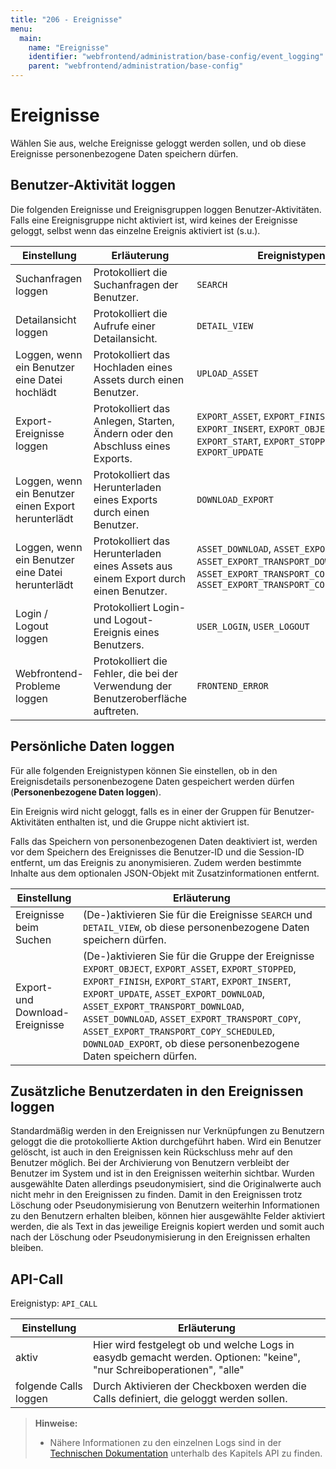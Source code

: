 ```yaml
---
title: "206 - Ereignisse"
menu:
  main:
    name: "Ereignisse"
    identifier: "webfrontend/administration/base-config/event_logging"
    parent: "webfrontend/administration/base-config"
---
```

# Ereignisse

Wählen Sie aus, welche Ereignisse geloggt werden sollen, und ob diese Ereignisse personenbezogene Daten speichern dürfen.

## Benutzer-Aktivität loggen

Die folgenden Ereignisse und Ereignisgruppen loggen Benutzer-Aktivitäten. Falls eine Ereignisgruppe nicht aktiviert ist, wird keines der Ereignisse geloggt, selbst wenn das einzelne Ereignis aktiviert ist (s.u.).

|Einstellung | Erläuterung | Ereignistypen |
|---|---|---|
| Suchanfragen loggen | Protokolliert die Suchanfragen der Benutzer. | `SEARCH` |
| Detailansicht loggen | Protokolliert die Aufrufe einer Detailansicht. | `DETAIL_VIEW` |
| Loggen, wenn ein Benutzer eine Datei hochlädt | Protokolliert das Hochladen eines Assets durch einen Benutzer. | `UPLOAD_ASSET` |
| Export-Ereignisse loggen | Protokolliert das Anlegen, Starten, Ändern oder den Abschluss eines Exports. | `EXPORT_ASSET`, `EXPORT_FINISH`, `EXPORT_INSERT`, `EXPORT_OBJECT`, `EXPORT_START`, `EXPORT_STOPPED`, `EXPORT_UPDATE` |
| Loggen, wenn ein Benutzer einen Export herunterlädt | Protokolliert das Herunterladen eines Exports durch einen Benutzer. | `DOWNLOAD_EXPORT` |
| Loggen, wenn ein Benutzer eine Datei herunterlädt | Protokolliert das Herunterladen eines Assets aus einem Export durch einen Benutzer. | `ASSET_DOWNLOAD`, `ASSET_EXPORT_DOWNLOAD`, `ASSET_EXPORT_TRANSPORT_DOWNLOAD`, `ASSET_EXPORT_TRANSPORT_COPY`, `ASSET_EXPORT_TRANSPORT_COPY_SCHEDULED` |
| Login / Logout loggen | Protokolliert Login- und Logout-Ereignis eines Benutzers. | `USER_LOGIN`, `USER_LOGOUT` |
| Webfrontend-Probleme loggen | Protokolliert die Fehler, die bei der Verwendung der Benutzeroberfläche auftreten. | `FRONTEND_ERROR` |

## Persönliche Daten loggen

Für alle folgenden Ereignistypen können Sie einstellen, ob in den Ereignisdetails personenbezogene Daten gespeichert werden dürfen (**Personenbezogene Daten loggen**).

Ein Ereignis wird nicht geloggt, falls es in einer der Gruppen für Benutzer-Aktivitäten enthalten ist, und die Gruppe nicht aktiviert ist.

Falls das Speichern von personenbezogenen Daten deaktiviert ist, werden vor dem Speichern des Ereignisses die Benutzer-ID und die Session-ID entfernt, um das Ereignis zu anonymisieren. Zudem werden bestimmte Inhalte aus dem optionalen JSON-Objekt mit Zusatzinformationen entfernt.

| Einstellung                     | Erläuterung                                                  |
| ------------------------------- | ------------------------------------------------------------ |
| Ereignisse beim Suchen          | (De-)aktivieren Sie für die Ereignisse `SEARCH` und `DETAIL_VIEW`, ob diese personenbezogene Daten speichern dürfen. |
| Export- und Download-Ereignisse | (De-)aktivieren Sie für die Gruppe der Ereignisse `EXPORT_OBJECT`, `EXPORT_ASSET`, `EXPORT_STOPPED`, `EXPORT_FINISH`, `EXPORT_START`, `EXPORT_INSERT`, `EXPORT_UPDATE`, `ASSET_EXPORT_DOWNLOAD`, `ASSET_EXPORT_TRANSPORT_DOWNLOAD`, `ASSET_DOWNLOAD`, `ASSET_EXPORT_TRANSPORT_COPY`, `ASSET_EXPORT_TRANSPORT_COPY_SCHEDULED`, `DOWNLOAD_EXPORT`, ob diese personenbezogene Daten speichern dürfen. |



## Zusätzliche Benutzerdaten in den Ereignissen loggen

Standardmäßig werden in den Ereignissen nur Verknüpfungen zu Benutzern geloggt die die protokollierte Aktion durchgeführt haben. Wird ein Benutzer gelöscht, ist auch in den Ereignissen kein Rückschluss mehr auf den Benutzer möglich. Bei der Archivierung von Benutzern verbleibt der Benutzer im System und ist in den Ereignissen weiterhin sichtbar. Wurden ausgewählte Daten allerdings pseudonymisiert, sind die Originalwerte auch nicht mehr in den Ereignissen zu finden. Damit in den Ereignissen trotz Löschung oder Pseudonymisierung von Benutzern weiterhin Informationen zu den Benutzern erhalten bleiben, können hier ausgewählte Felder aktiviert werden, die als Text in das jeweilige Ereignis kopiert werden und somit auch nach der Löschung oder Pseudonymisierung in den Ereignissen erhalten bleiben.



## API-Call

Ereignistyp: `API_CALL`

| Einstellung | Erläuterung |
|---|---|
| aktiv | Hier wird festgelegt ob und welche Logs in easydb gemacht werden. Optionen: "keine", "nur Schreiboperationen", "alle" |
| folgende Calls loggen	| Durch Aktivieren der Checkboxen werden die Calls definiert, die geloggt werden sollen. |

> **Hinweise:**
>
> - Nähere Informationen zu den einzelnen Logs sind in der [Technischen Dokumentation](https://docs.easydb.de/en/technical/api) unterhalb des Kapitels API zu finden.
